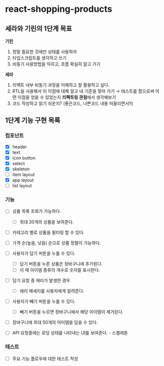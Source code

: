 # react-shopping-products

## 세라와 기린의 1단계 목표

**기린**

1. 정말 필요한 것에만 상태를 사용하자
2. 타입스크립트를 생각하고 쓰기
3. 비동기 사용방법을 익히고, 흐름 확실히 알고 가기

**세라**

1. 리액트 내부 비동기 과정을 이해하고 잘 활용하고 싶다.
2. RTL을 사용해서 이 이점에 대해 알고 내 기준을 찾아 가기 → 테스트를 함으로써 어떤 이점을 얻을 수 있었는지 **리팩토링 관점**에서 생각해보기
3. 코드 작성하고 읽기 쉬운지? (좋은코드, 나쁜코드 내용 떠올리면서!!)

## 1단계 기능 구현 목록

### 컴포넌트

- [x] header
- [x] text
- [x] icon button
- [x] select
- [x] skeleton
- [ ] item layout
- [x] app layout
- [ ] list layout

### 기능

- [ ] 상품 목록 조회가 가능하다.
  - [ ] 최대 20개의 상품을 보여준다.
- [ ] 카테고리 별로 상품을 필터링 할 수 있다.
- [ ] 가격 순(높음, 낮음) 순으로 상품 정렬이 가능하다.
- [ ] 사용자가 담기 버튼을 누를 수 있다.
  - [ ] 담기 버튼을 누른 상품은 장바구니에 추가된다.
  - [ ] 이 때 아이템 종류의 개수로 숫자를 표시한다.
- [ ] 담기 요청 중 에러가 발생한 경우
  - [ ] 에러 메세지를 사용자에게 알려준다.
- [ ] 사용자가 빼기 버튼을 누를 수 있다.
  - [ ] 빼기 버튼을 누르면 장바구니에서 해당 아이템이 제거된다.
- [ ] 장바구니에 최대 50개의 아이템을 담을 수 있다.

- [ ] API 요청중에는 로딩 상태를 나타내는 UI를 보여준다. - 스켈레톤

### 테스트

- [ ] 주요 기능 플로우에 대한 테스트 작성
